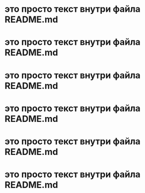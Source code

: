 # это просто текст внутри файла README.md
# это просто текст внутри файла README.md
# это просто текст внутри файла README.md
# это просто текст внутри файла README.md
# это просто текст внутри файла README.md
# это просто текст внутри файла README.md
